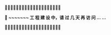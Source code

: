 

:construction::construction::construction::construction::construction::construction::construction::construction::construction::construction::construction::construction::construction::construction::construction::construction::construction::construction::construction::construction:

 **:tractor: ~~~~~~~    工  程  建  设  中，请  过  几  天  再  访  问  … …**

:construction::construction::construction::construction::construction::construction::construction::construction::construction::construction::construction::construction::construction::construction::construction::construction::construction::construction::construction::construction:

